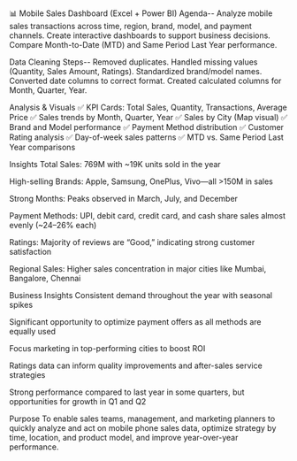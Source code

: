 📊 Mobile Sales Dashboard (Excel + Power BI)
Agenda--
Analyze mobile sales transactions across time, region, brand, model, and payment channels.
Create interactive dashboards to support business decisions.
Compare Month-to-Date (MTD) and Same Period Last Year performance.

Data Cleaning Steps--
Removed duplicates.
Handled missing values (Quantity, Sales Amount, Ratings).
Standardized brand/model names.
Converted date columns to correct format.
Created calculated columns for Month, Quarter, Year.

Analysis & Visuals
✅ KPI Cards: Total Sales, Quantity, Transactions, Average Price
✅ Sales trends by Month, Quarter, Year
✅ Sales by City (Map visual)
✅ Brand and Model performance
✅ Payment Method distribution
✅ Customer Rating analysis
✅ Day-of-week sales patterns
✅ MTD vs. Same Period Last Year comparisons

Insights
Total Sales: 769M with ~19K units sold in the year

High-selling Brands: Apple, Samsung, OnePlus, Vivo—all >150M in sales

Strong Months: Peaks observed in March, July, and December

Payment Methods: UPI, debit card, credit card, and cash share sales almost evenly (~24–26% each)

Ratings: Majority of reviews are “Good,” indicating strong customer satisfaction

Regional Sales: Higher sales concentration in major cities like Mumbai, Bangalore, Chennai


Business Insights
Consistent demand throughout the year with seasonal spikes

Significant opportunity to optimize payment offers as all methods are equally used

Focus marketing in top-performing cities to boost ROI

Ratings data can inform quality improvements and after-sales service strategies

Strong performance compared to last year in some quarters, but opportunities for growth in Q1 and Q2

Purpose
To enable sales teams, management, and marketing planners to quickly analyze and act on mobile phone sales data, optimize strategy by time, location, and product model, and improve year-over-year performance.










